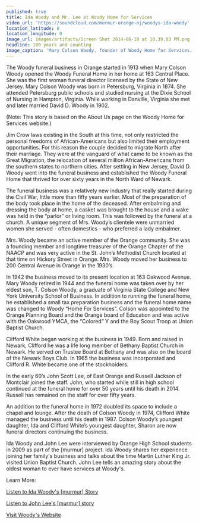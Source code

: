 ```yaml
---
published: true
title: Ida Woody and Mr. Lee at Woody Home for Services
video_url: 'https://soundcloud.com/murmur-orange-nj/woodys-ida-woody'
location_latitude: 0
location_longitude: 0
image_url: images/artifacts/Screen Shot 2014-06-10 at 10.39.03 PM.png
headline: 100 years and counting
image_caption: 'Mary Colson Woody, founder of Woody Home for Services.'
---
```


The Woody funeral business in Orange started in 1913 when Mary Colson Woody opened the Woody Funeral Home in her home at 163 Central Place. She was the first woman funeral director licensed by the State of New Jersey. Mary Colson Woody was born in Petersburg, Virginia in 1874. She attended Petersburg public schools and studied nursing at the Dixie School of Nursing in Hampton, Virginia. While working in Danville, Virginia she met and later married David D. Woody in 1902. 

(Note: This story is based on the About Us page on the Woody Home for Services website.)
 
Jim Crow laws existing in the South at this time, not only restricted the personal freedoms of African-Americans but also limited their employment opportunities. For this reason the couple decided to migrate North after their marriage. They were at the vanguard of what came to be known as the Great Migration, the relocation of several million African-Americans from the southern states to northern cities. After settling in New Jersey, David D. Woody went into the funeral business and established the Woody Funeral Home that thrived for over sixty years in the North Ward of Newark.
 
The funeral business was a relatively new industry that really started during the Civil War, little more than fifty years earlier. Most of the preparation of the body took place in the home of the deceased. After embalming and dressing the body at home, a casket was brought to the house and a wake was held in the “parlor” or living room. This was followed by the funeral at a church. A unique segment of Mrs. Woody’s clientele were unmarried women she served - often domestics - who preferred a lady embalmer.
 
Mrs. Woody became an active member of the Orange community. She was a founding member and longtime treasurer of the Orange Chapter of the NAACP and was very active in the St. John’s Methodist Church located at that time on Hickory Street in Orange. Mrs. Woody moved her business to 200 Central Avenue in Orange in the 1930’s.
 
 In 1942 the business moved to its present location at 163 Oakwood Avenue. Mary Woody retired in 1944 and the funeral home was taken over by her eldest son, T. Colson Woody, a graduate of Virginia State College and New York University School of Business. In addition to running the funeral home, he established a small tax preparation business and the funeral home name was changed to Woody “Home For Services”. Colson was appointed to the Orange Planning Board and the Orange board of Education and was active with the Oakwood YMCA, the “Colored” Y and the Boy Scout Troop at Union Baptist Church.
 
Clifford White began working at the business in 1949. Born and raised in Newark, Clifford he was a life long member of Bethany Baptist Church in Newark. He served on Trustee Board at Bethany and was also on the board of the Newark Boys Club. In 1965 the business was incorporated and Clifford R. White became one of the stockholders.
 
In the early 60’s John Scott Lee, of East Orange and Russell Jackson of Montclair joined the staff. John, who started while still in high school continued at the funeral home for over 50 years until his death in 2014. Russell has remained on the staff for over fifty years.
 
An addition to the funeral home in 1972 doubled its space to include a chapel and lounge. After the death of Colson Woody in 1974, Clifford White managed the business until his death in 1987. Colson Woody’s youngest daughter, Ida and Clifford White’s youngest daughter, Sharon are now funeral directors continuing the business.

Ida Woody and John Lee were interviewed by Orange High School students in 2009 as part of the [murmur] project.  Ida Woody shares her experience joining her family's business and talks about the time Martin Luther King Jr. visited Union Baptist Church. John Lee tells an amazing story about the oldest woman to ever have services at Woody's. 

Learn More:  

[Listen to Ida Woody's [murmur] Story](https://soundcloud.com/murmur-orange-nj/woodys-ida-woody)   
  
[Listen to John Lee's [murmur] story](https://soundcloud.com/murmur-orange-nj/woodys-mr-lee-oldest-woman)
  
[Visit Woody's Website](http://www.woodyhomeforservices.com/)
